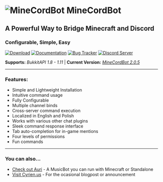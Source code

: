 # ![MineCordBot](https://raw.githubusercontent.com/wiki/CyR1en/Minecordbot-v2/_imgs/logo.png) __MineCordBot__
## A Powerful Way to Bridge Minecraft and Discord
### Configurable, Simple, Easy

[![Download](https://raw.githubusercontent.com/wiki/CyR1en/Minecordbot-v2/_imgs/button_download.png)](https://github.com/CyR1en/Minecordbot-v2/releases)
[![Documentation](https://raw.githubusercontent.com/wiki/CyR1en/Minecordbot-v2/_imgs/button_documentation.png)](https://github.com/CyR1en/Minecordbot-v2/wiki)
[![Bug Tracker](https://raw.githubusercontent.com/wiki/CyR1en/Minecordbot-v2/_imgs/button_bug-tracker.png)](https://dev.bukkit.org/projects/minecordbot-bukkit/issues)
[![Discord Server](https://raw.githubusercontent.com/wiki/CyR1en/Minecordbot-v2/_imgs/button_discord-server.png)](https://discordapp.com/invite/rEK5XmV)

__Supports:__ *BukkitAPI 1.8 - 1.11*  |  __Current Version:__ *[MineCordBot 2.0.5](https://dev.bukkit.org/projects/minecordbot-bukkit/files/2426990)*

---
### __Features:__
* Simple and Lightweight Installation
* Intuitive command usage
* Fully Configurable
* Multiple channel binds
* Cross-server command execution
* Localized in English and Polish
* Works with various other chat plugins
* Sleek command response interface
* Tab auto-completion for in-game mentions
* Four levels of permissions
* Fun commands

---
### You can also...  
* [Check out Auri](https://github.com/CyR1en/Project-Auri) - A MusicBot you can run with Minecraft or Standalone
* [Visit Cyrien.us](https://cyrien.us) - For the ocasional blogpost or announcement
